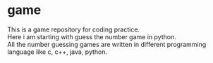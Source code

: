 # game
This is a game repository for coding practice.
<br>
Here i am starting with guess the number game in python.
<br>
All the number guessing games are written in different programming language like c, c++, java, python.